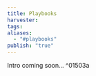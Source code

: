 ```yaml
---
title: Playbooks
harvester: 
tags: 
aliases:
  - "#playbooks"
publish: "true"
---
```


Intro coming soon... ^01503a
